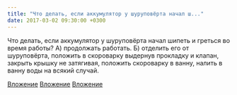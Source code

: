 ```yaml
---
title: "Что делать, если аккумулятор у шуруповёрта начал ш..."
date: 2017-03-02 09:30:00 +0300
---
```


Что делать, если аккумулятор у шуруповёрта начал шипеть и греться во время работы?
А) продолжать работать.
Б) отделить его от шуруповёрта, положить в скороварку выдернув прокладку и клапан, закрыть крышку не затягивая, положить скороварку в ванну, налить в ванну воды на всякий случай.


[Вложение](https://vk.com/photo41076938_456240174)
[Вложение](https://vk.com/photo41076938_456240175)
[Вложение](https://vk.com/photo41076938_456240176)
